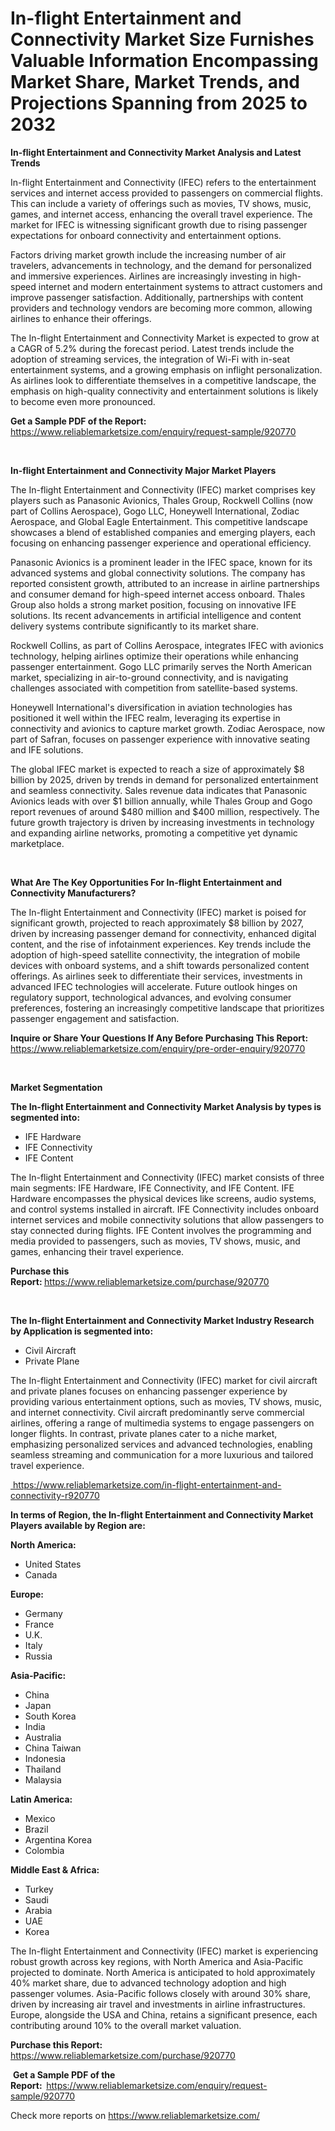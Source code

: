 <p><h1>In-flight Entertainment and Connectivity Market Size Furnishes Valuable Information Encompassing Market Share, Market Trends, and Projections Spanning from 2025 to 2032</h1></p><p><strong>In-flight Entertainment and Connectivity Market Analysis and Latest Trends</strong></p>
<p><p>In-flight Entertainment and Connectivity (IFEC) refers to the entertainment services and internet access provided to passengers on commercial flights. This can include a variety of offerings such as movies, TV shows, music, games, and internet access, enhancing the overall travel experience. The market for IFEC is witnessing significant growth due to rising passenger expectations for onboard connectivity and entertainment options.</p><p>Factors driving market growth include the increasing number of air travelers, advancements in technology, and the demand for personalized and immersive experiences. Airlines are increasingly investing in high-speed internet and modern entertainment systems to attract customers and improve passenger satisfaction. Additionally, partnerships with content providers and technology vendors are becoming more common, allowing airlines to enhance their offerings.</p><p>The In-flight Entertainment and Connectivity Market is expected to grow at a CAGR of 5.2% during the forecast period. Latest trends include the adoption of streaming services, the integration of Wi-Fi with in-seat entertainment systems, and a growing emphasis on inflight personalization. As airlines look to differentiate themselves in a competitive landscape, the emphasis on high-quality connectivity and entertainment solutions is likely to become even more pronounced.</p></p>
<p><strong>Get a Sample PDF of the Report:&nbsp;</strong> <a href="https://www.reliablemarketsize.com/enquiry/request-sample/920770?utm_campaign=3104&utm_medium=2&utm_source=Github&utm_content=ia&utm_term=11032025&utm_id=in-flight-entertainment-and-connectivity">https://www.reliablemarketsize.com/enquiry/request-sample/920770</a></p>
<p>&nbsp;</p>
<p><strong>In-flight Entertainment and Connectivity Major Market Players</strong></p>
<p><p>The In-flight Entertainment and Connectivity (IFEC) market comprises key players such as Panasonic Avionics, Thales Group, Rockwell Collins (now part of Collins Aerospace), Gogo LLC, Honeywell International, Zodiac Aerospace, and Global Eagle Entertainment. This competitive landscape showcases a blend of established companies and emerging players, each focusing on enhancing passenger experience and operational efficiency.</p><p>Panasonic Avionics is a prominent leader in the IFEC space, known for its advanced systems and global connectivity solutions. The company has reported consistent growth, attributed to an increase in airline partnerships and consumer demand for high-speed internet access onboard. Thales Group also holds a strong market position, focusing on innovative IFE solutions. Its recent advancements in artificial intelligence and content delivery systems contribute significantly to its market share.</p><p>Rockwell Collins, as part of Collins Aerospace, integrates IFEC with avionics technology, helping airlines optimize their operations while enhancing passenger entertainment. Gogo LLC primarily serves the North American market, specializing in air-to-ground connectivity, and is navigating challenges associated with competition from satellite-based systems.</p><p>Honeywell International's diversification in aviation technologies has positioned it well within the IFEC realm, leveraging its expertise in connectivity and avionics to capture market growth. Zodiac Aerospace, now part of Safran, focuses on passenger experience with innovative seating and IFE solutions.</p><p>The global IFEC market is expected to reach a size of approximately $8 billion by 2025, driven by trends in demand for personalized entertainment and seamless connectivity. Sales revenue data indicates that Panasonic Avionics leads with over $1 billion annually, while Thales Group and Gogo report revenues of around $480 million and $400 million, respectively. The future growth trajectory is driven by increasing investments in technology and expanding airline networks, promoting a competitive yet dynamic marketplace.</p></p>
<p>&nbsp;</p>
<p><strong>What Are The Key Opportunities For In-flight Entertainment and Connectivity Manufacturers?</strong></p>
<p><p>The In-flight Entertainment and Connectivity (IFEC) market is poised for significant growth, projected to reach approximately $8 billion by 2027, driven by increasing passenger demand for connectivity, enhanced digital content, and the rise of infotainment experiences. Key trends include the adoption of high-speed satellite connectivity, the integration of mobile devices with onboard systems, and a shift towards personalized content offerings. As airlines seek to differentiate their services, investments in advanced IFEC technologies will accelerate. Future outlook hinges on regulatory support, technological advances, and evolving consumer preferences, fostering an increasingly competitive landscape that prioritizes passenger engagement and satisfaction.</p></p>
<p><strong>Inquire or Share Your Questions If Any Before Purchasing This Report:</strong> <a href="https://www.reliablemarketsize.com/enquiry/pre-order-enquiry/920770?utm_campaign=3104&utm_medium=2&utm_source=Github&utm_content=ia&utm_term=11032025&utm_id=in-flight-entertainment-and-connectivity">https://www.reliablemarketsize.com/enquiry/pre-order-enquiry/920770</a></p>
<p>&nbsp;</p>
<p><strong>Market Segmentation</strong></p>
<p><strong>The In-flight Entertainment and Connectivity Market Analysis by types is segmented into:</strong></p>
<p><ul><li>IFE Hardware</li><li>IFE Connectivity</li><li>IFE Content</li></ul></p>
<p><p>The In-flight Entertainment and Connectivity (IFEC) market consists of three main segments: IFE Hardware, IFE Connectivity, and IFE Content. IFE Hardware encompasses the physical devices like screens, audio systems, and control systems installed in aircraft. IFE Connectivity includes onboard internet services and mobile connectivity solutions that allow passengers to stay connected during flights. IFE Content involves the programming and media provided to passengers, such as movies, TV shows, music, and games, enhancing their travel experience.</p></p>
<p><strong>Purchase this Report:&nbsp;</strong><a href="https://www.reliablemarketsize.com/purchase/920770?utm_campaign=3104&utm_medium=2&utm_source=Github&utm_content=ia&utm_term=11032025&utm_id=in-flight-entertainment-and-connectivity">https://www.reliablemarketsize.com/purchase/920770</a></p>
<p>&nbsp;</p>
<p><strong>The In-flight Entertainment and Connectivity Market Industry Research by Application is segmented into:</strong></p>
<p><ul><li>Civil Aircraft</li><li>Private Plane</li></ul></p>
<p><p>The In-flight Entertainment and Connectivity (IFEC) market for civil aircraft and private planes focuses on enhancing passenger experience by providing various entertainment options, such as movies, TV shows, music, and internet connectivity. Civil aircraft predominantly serve commercial airlines, offering a range of multimedia systems to engage passengers on longer flights. In contrast, private planes cater to a niche market, emphasizing personalized services and advanced technologies, enabling seamless streaming and communication for a more luxurious and tailored travel experience.</p></p>
<p><a href="https://www.reliablemarketsize.com/in-flight-entertainment-and-connectivity-r920770?utm_campaign=3104&utm_medium=2&utm_source=Github&utm_content=ia&utm_term=11032025&utm_id=in-flight-entertainment-and-connectivity">&nbsp;https://www.reliablemarketsize.com/in-flight-entertainment-and-connectivity-r920770</a></p>
<p><strong>In terms of Region, the In-flight Entertainment and Connectivity Market Players available by Region are:</strong></p>
<p>
    <p> <strong> North America: </strong>
        <ul>
            <li>United States</li>
            <li>Canada</li>
        </ul>
        </p> 
    <p> <strong> Europe: </strong>
        <ul>
            <li>Germany</li>
            <li>France</li>
            <li>U.K.</li>
            <li>Italy</li>
            <li>Russia</li>
        </ul>
        </p> 
    <p> <strong> Asia-Pacific: </strong>
        <ul>
            <li>China</li>
            <li>Japan</li>
            <li>South Korea</li>
            <li>India</li>
            <li>Australia</li>
            <li>China Taiwan</li>
            <li>Indonesia</li>
            <li>Thailand</li>
            <li>Malaysia</li>
        </ul>
        </p> 
    <p> <strong> Latin America: </strong>
        <ul>
            <li>Mexico</li>
            <li>Brazil</li>
            <li>Argentina Korea</li>
            <li>Colombia</li>
        </ul>
        </p> 
    <p> <strong> Middle East & Africa: </strong>
        <ul>
            <li>Turkey</li>
            <li>Saudi</li>
            <li>Arabia</li>
            <li>UAE</li>
            <li>Korea</li>
        </ul>
    </p>
    </p>
<p><p>The In-flight Entertainment and Connectivity (IFEC) market is experiencing robust growth across key regions, with North America and Asia-Pacific projected to dominate. North America is anticipated to hold approximately 40% market share, due to advanced technology adoption and high passenger volumes. Asia-Pacific follows closely with around 30% share, driven by increasing air travel and investments in airline infrastructures. Europe, alongside the USA and China, retains a significant presence, each contributing around 10% to the overall market valuation.</p></p>
<p><strong>Purchase this Report: </strong><a href="https://www.reliablemarketsize.com/purchase/920770?utm_campaign=3104&utm_medium=2&utm_source=Github&utm_content=ia&utm_term=11032025&utm_id=in-flight-entertainment-and-connectivity">https://www.reliablemarketsize.com/purchase/920770</a></p>
<p>&nbsp;<strong>Get a Sample PDF of the Report:&nbsp;&nbsp;</strong><a href="https://www.reliablemarketsize.com/enquiry/request-sample/920770?utm_campaign=3104&utm_medium=2&utm_source=Github&utm_content=ia&utm_term=11032025&utm_id=in-flight-entertainment-and-connectivity">https://www.reliablemarketsize.com/enquiry/request-sample/920770</a></p>
<p><strong></strong></p>
<p>Check more reports on <a href="https://www.reliablemarketsize.com/?utm_campaign=3104&utm_medium=2&utm_source=Github&utm_content=ia&utm_term=11032025&utm_id=in-flight-entertainment-and-connectivity">https://www.reliablemarketsize.com/</a></p>
